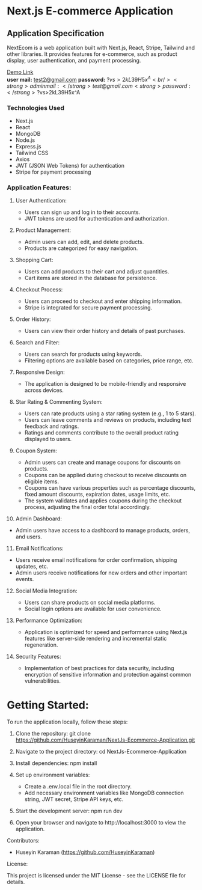 # Next.js E-commerce Application

## Application Specification

NextEcom is a web application built with Next.js, React, Stripe, Tailwind and other libraries. It provides features for e-commerce, such as product display, user authentication, and payment processing.

<a href="https://next-js-ecommerce-application.vercel.app/" target="_blank">Demo Link</a> <br/>
<strong>user mail:</strong> test2@gmail.com <strong>password:</strong> ?$vs>2kL39H5x^A  <br/>
<strong>admin mail:</strong> test@gmail.com <strong>password:</strong> ?$vs>2kL39H5x^A  <br/>



### Technologies Used
- Next.js
- React
- MongoDB
- Node.js
- Express.js
- Tailwind CSS
- Axios
- JWT (JSON Web Tokens) for authentication
- Stripe for payment processing


### Application Features:

1. User Authentication:
   - Users can sign up and log in to their accounts.
   - JWT tokens are used for authentication and authorization.

2. Product Management:
   - Admin users can add, edit, and delete products.
   - Products are categorized for easy navigation.

3. Shopping Cart:
   - Users can add products to their cart and adjust quantities.
   - Cart items are stored in the database for persistence.

4. Checkout Process:
   - Users can proceed to checkout and enter shipping information.
   - Stripe is integrated for secure payment processing.

5. Order History:
   - Users can view their order history and details of past purchases.
  
6. Search and Filter:
   - Users can search for products using keywords.
   - Filtering options are available based on categories, price range, etc.

7. Responsive Design:
   - The application is designed to be mobile-friendly and responsive across devices.
 
8. Star Rating & Commenting System:
   - Users can rate products using a star rating system (e.g., 1 to 5 stars).
   - Users can leave comments and reviews on products, including text feedback and ratings.
   - Ratings and comments contribute to the overall product rating displayed to users.

9. Coupon System:
   - Admin users can create and manage coupons for discounts on products.
   - Coupons can be applied during checkout to receive discounts on eligible items.
   - Coupons can have various properties such as percentage discounts, fixed amount discounts, expiration dates, usage limits, etc.
   - The system validates and applies coupons during the checkout process, adjusting the final order total accordingly.

10. Admin Dashboard:
   - Admin users have access to a dashboard to manage products, orders, and users.

11. Email Notifications:
   - Users receive email notifications for order confirmation, shipping updates, etc.
   - Admin users receive notifications for new orders and other important events.

12. Social Media Integration:
    - Users can share products on social media platforms.
    - Social login options are available for user convenience.

13. Performance Optimization:
    - Application is optimized for speed and performance using Next.js features like server-side rendering and incremental static regeneration.

14. Security Features:
    - Implementation of best practices for data security, including encryption of sensitive information and protection against common vulnerabilities.
    

# Getting Started:

To run the application locally, follow these steps:

1. Clone the repository:
   git clone https://github.com/HuseyinKaraman/NextJs-Ecommerce-Application.git

2. Navigate to the project directory:
   cd NextJs-Ecommerce-Application

3. Install dependencies:
   npm install

4. Set up environment variables:
   - Create a .env.local file in the root directory.
   - Add necessary environment variables like MongoDB connection string, JWT secret, Stripe API keys, etc.

5. Start the development server:
   npm run dev

6. Open your browser and navigate to http://localhost:3000 to view the application.

Contributors:

- Huseyin Karaman (https://github.com/HuseyinKaraman)

License:

This project is licensed under the MIT License - see the LICENSE file for details.
